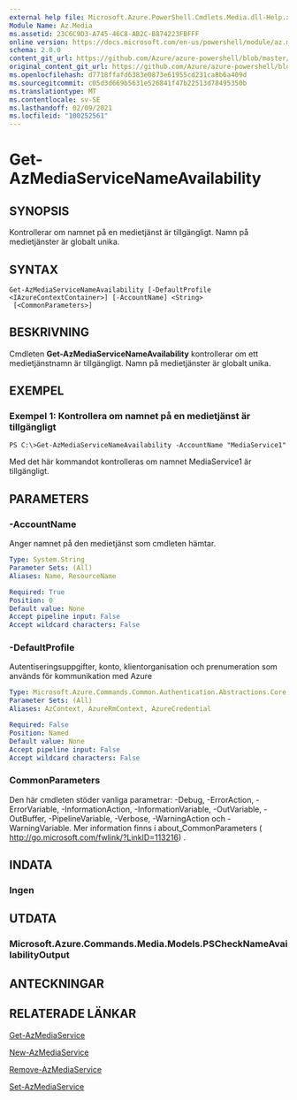 ```yaml
---
external help file: Microsoft.Azure.PowerShell.Cmdlets.Media.dll-Help.xml
Module Name: Az.Media
ms.assetid: 23C6C9D3-A745-46C8-AB2C-B874223FBFFF
online version: https://docs.microsoft.com/en-us/powershell/module/az.media/get-azmediaservicenameavailability
schema: 2.0.0
content_git_url: https://github.com/Azure/azure-powershell/blob/master/src/Media/Media/help/Get-AzMediaServiceNameAvailability.md
original_content_git_url: https://github.com/Azure/azure-powershell/blob/master/src/Media/Media/help/Get-AzMediaServiceNameAvailability.md
ms.openlocfilehash: d7718ffafd6383e0873e61955cd231ca8b6a409d
ms.sourcegitcommit: c05d3d669b5631e526841f47b22513d78495350b
ms.translationtype: MT
ms.contentlocale: sv-SE
ms.lasthandoff: 02/09/2021
ms.locfileid: "100252561"
---
```

# Get-AzMediaServiceNameAvailability

## SYNOPSIS
Kontrollerar om namnet på en medietjänst är tillgängligt.
Namn på medietjänster är globalt unika.

## SYNTAX

```
Get-AzMediaServiceNameAvailability [-DefaultProfile <IAzureContextContainer>] [-AccountName] <String>
 [<CommonParameters>]
```

## BESKRIVNING
Cmdleten **Get-AzMediaServiceNameAvailability** kontrollerar om ett medietjänstnamn är tillgängligt.
Namn på medietjänster är globalt unika.

## EXEMPEL

### Exempel 1: Kontrollera om namnet på en medietjänst är tillgängligt
```
PS C:\>Get-AzMediaServiceNameAvailability -AccountName "MediaService1"
```

Med det här kommandot kontrolleras om namnet MediaService1 är tillgängligt.

## PARAMETERS

### -AccountName
Anger namnet på den medietjänst som cmdleten hämtar.

```yaml
Type: System.String
Parameter Sets: (All)
Aliases: Name, ResourceName

Required: True
Position: 0
Default value: None
Accept pipeline input: False
Accept wildcard characters: False
```

### -DefaultProfile
Autentiseringsuppgifter, konto, klientorganisation och prenumeration som används för kommunikation med Azure

```yaml
Type: Microsoft.Azure.Commands.Common.Authentication.Abstractions.Core.IAzureContextContainer
Parameter Sets: (All)
Aliases: AzContext, AzureRmContext, AzureCredential

Required: False
Position: Named
Default value: None
Accept pipeline input: False
Accept wildcard characters: False
```

### CommonParameters
Den här cmdleten stöder vanliga parametrar: -Debug, -ErrorAction, -ErrorVariable, -InformationAction, -InformationVariable, -OutVariable, -OutBuffer, -PipelineVariable, -Verbose, -WarningAction och -WarningVariable. Mer information finns i about_CommonParameters ( http://go.microsoft.com/fwlink/?LinkID=113216) .

## INDATA

### Ingen

## UTDATA

### Microsoft.Azure.Commands.Media.Models.PSCheckNameAvailabilityOutput

## ANTECKNINGAR

## RELATERADE LÄNKAR

[Get-AzMediaService](./Get-AzMediaService.md)

[New-AzMediaService](./New-AzMediaService.md)

[Remove-AzMediaService](./Remove-AzMediaService.md)

[Set-AzMediaService](./Set-AzMediaService.md)


